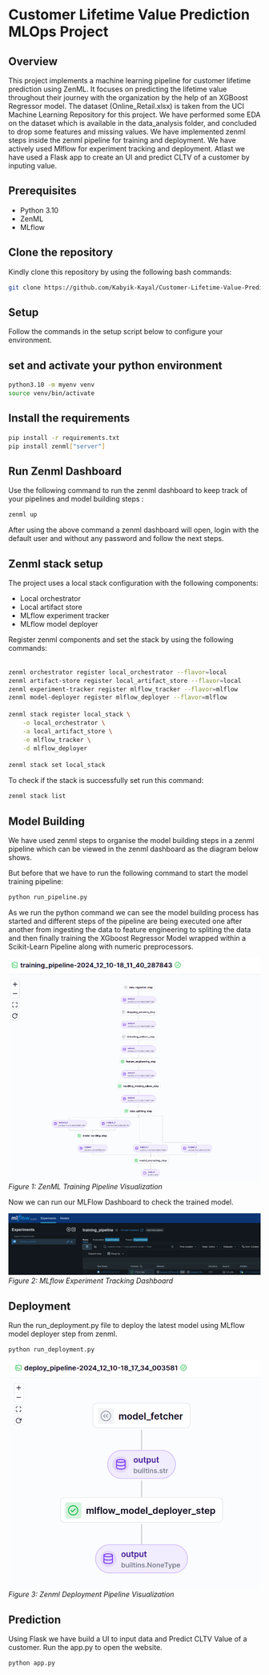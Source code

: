 # Customer Lifetime Value Prediction MLOps Project

## Overview
This project implements a machine learning pipeline for customer lifetime prediction using ZenML. It focuses on predicting the lifetime value throughout their journey with the organization by the help of an XGBoost Regressor model. The dataset (Online_Retail.xlsx) is taken from the UCI Machine Learning Repository for this project.
We have performed some EDA on the dataset which is available in the data_analysis folder, and concluded to drop some features and missing values.
We have implemented zenml steps inside the zenml pipeline for training and deployment. We have actively used Mlflow for experiment tracking and deployment.
Atlast we have used a Flask app to create an UI and predict CLTV of a customer by inputing value.

## Prerequisites
- Python 3.10
- ZenML
- MLflow

## Clone the repository

Kindly clone this repository by using the following bash commands:
``` bash
git clone https://github.com/Kabyik-Kayal/Customer-Lifetime-Value-Prediction-MLOps.git
```

## Setup
Follow the commands in the setup script below to configure your environment.

## set and activate your python environment

```bash
python3.10 -m myenv venv
source venv/bin/activate
```

## Install the requirements 
```bash
pip install -r requirements.txt
pip install zenml["server"]
```
## Run Zenml Dashboard

Use the following command to run the zenml dashboard to keep track of your pipelines and model building steps :

```bash
zenml up
```
After using the above command a zenml dashboard will open, login with the default user and without any password and follow the next steps.

## Zenml stack setup
The project uses a local stack configuration with the following components:
- Local orchestrator
- Local artifact store
- MLflow experiment tracker
- MLflow model deployer

Register zenml components and set the stack by using the following commands:

```bash

zenml orchestrator register local_orchestrator --flavor=local
zenml artifact-store register local_artifact_store --flavor=local
zenml experiment-tracker register mlflow_tracker --flavor=mlflow
zenml model-deployer register mlflow_deployer --flavor=mlflow

zenml stack register local_stack \
    -o local_orchestrator \
    -a local_artifact_store \
    -e mlflow_tracker \
    -d mlflow_deployer

zenml stack set local_stack
```
To check if the stack is successfully set run this command:
```bash
zenml stack list
```
## Model Building

We have used zenml steps to organise the model building steps in a zenml pipeline which can be viewed in the zenml dashboard as the diagram below shows.

But before that we have to run the following command to start the model training pipeline:

```bash
python run_pipeline.py
```
As we run the python command we can see the model building process has started and different steps of the pipeline are being executed one after another from ingesting the data to feature engineering to spliting the data and then finally training the XGboost Regressor Model wrapped within a Scikit-Learn Pipeline along with numeric preprocessors. 

![Training Pipeline Overview](img/training_pipeline.png)
*Figure 1: ZenML Training Pipeline Visualization*

Now we can run our MLFlow Dashboard to check the trained model.

![MLflow Dashboard](img/mlflow.png)
*Figure 2: MLflow Experiment Tracking Dashboard*

## Deployment

Run the run_deployment.py file to deploy the latest model using MLflow model deployer step from zenml.

```bash
python run_deployment.py
```

![Deployment Pipeline Overview](img/deployment.png)
*Figure 3: Zenml Deployment Pipeline Visualization*

## Prediction

Using Flask we have build a UI to input data and Predict CLTV Value of a customer.
Run the app.py to open the website.

```bash
python app.py
```
